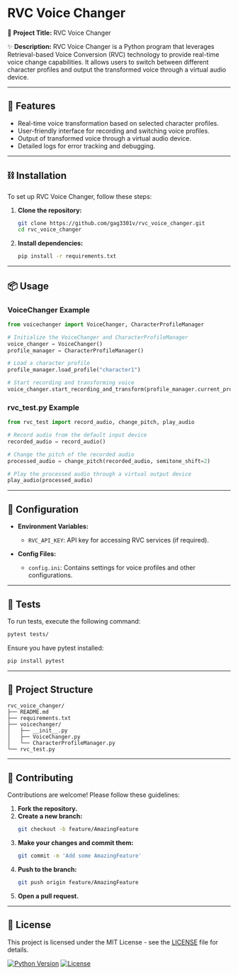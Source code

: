 # RVC Voice Changer

🚀 **Project Title:** RVC Voice Changer

✨ **Description:** RVC Voice Changer is a Python program that leverages Retrieval-based Voice Conversion (RVC) technology to provide real-time voice change capabilities. It allows users to switch between different character profiles and output the transformed voice through a virtual audio device.

---

## 🚀 Features
- Real-time voice transformation based on selected character profiles.
- User-friendly interface for recording and switching voice profiles.
- Output of transformed voice through a virtual audio device.
- Detailed logs for error tracking and debugging.

---

## ⛓ Installation

To set up RVC Voice Changer, follow these steps:

1. **Clone the repository:**
   ```bash
   git clone https://github.com/gag3301v/rvc_voice_changer.git
   cd rvc_voice_changer
   ```

2. **Install dependencies:**
   ```bash
   pip install -r requirements.txt
   ```

---

## 📦 Usage

### VoiceChanger Example

```python
from voicechanger import VoiceChanger, CharacterProfileManager

# Initialize the VoiceChanger and CharacterProfileManager
voice_changer = VoiceChanger()
profile_manager = CharacterProfileManager()

# Load a character profile
profile_manager.load_profile("character1")

# Start recording and transforming voice
voice_changer.start_recording_and_transform(profile_manager.current_profile)
```

### rvc_test.py Example

```python
from rvc_test import record_audio, change_pitch, play_audio

# Record audio from the default input device
recorded_audio = record_audio()

# Change the pitch of the recorded audio
processed_audio = change_pitch(recorded_audio, semitone_shift=2)

# Play the processed audio through a virtual output device
play_audio(processed_audio)
```

---

## 🔧 Configuration

- **Environment Variables:**
  - `RVC_API_KEY`: API key for accessing RVC services (if required).

- **Config Files:**
  - `config.ini`: Contains settings for voice profiles and other configurations.

---

## 🧪 Tests

To run tests, execute the following command:

```bash
pytest tests/
```

Ensure you have pytest installed:
```bash
pip install pytest
```

---

## 📁 Project Structure

```
rvc_voice_changer/
├── README.md
├── requirements.txt
├── voicechanger/
│   ├── __init__.py
│   ├── VoiceChanger.py
│   └── CharacterProfileManager.py
└── rvc_test.py
```

---

## 🙌 Contributing

Contributions are welcome! Please follow these guidelines:

1. **Fork the repository.**
2. **Create a new branch:**
   ```bash
   git checkout -b feature/AmazingFeature
   ```
3. **Make your changes and commit them:**
   ```bash
   git commit -m 'Add some AmazingFeature'
   ```
4. **Push to the branch:**
   ```bash
   git push origin feature/AmazingFeature
   ```
5. **Open a pull request.**

---

## 📄 License

This project is licensed under the MIT License - see the [LICENSE](LICENSE) file for details.

[![Python Version](https://img.shields.io/pypi/pyversions/rvc_voice_changer)](https://pypi.org/project/rvc_voice_changer/)
[![License](https://img.shields.io/badge/License-MIT-yellow.svg)](https://opensource.org/licenses/MIT)